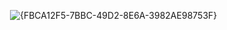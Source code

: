 <img> ![{FBCA12F5-7BBC-49D2-8E6A-3982AE98753F}](https://github.com/user-attachments/assets/079c23c6-1e59-4382-b10c-842ce851e495)
